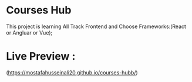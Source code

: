 # Courses Hub
This project is learning All Track 
Frontend and Choose Frameworks:(React or Angluar or Vue);

# Live Preview :
(https://mostafahusseinali20.github.io/courses-hubb/)
